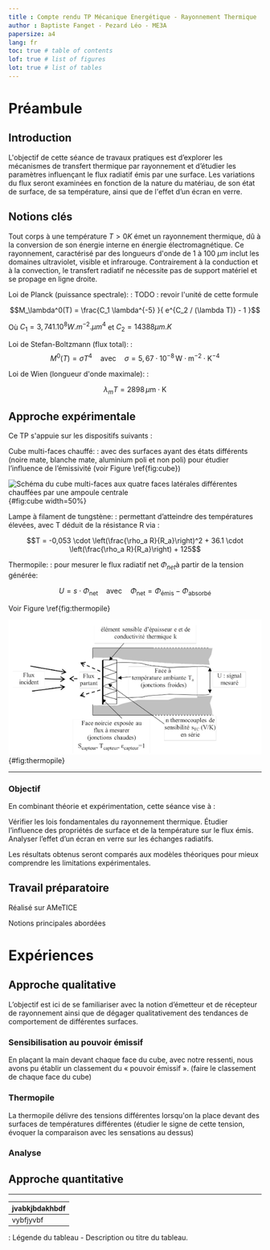```yaml
---
title : Compte rendu TP Mécanique Energétique - Rayonnement Thermique
author : Baptiste Fanget - Pezard Léo - ME3A
papersize: a4
lang: fr 
toc: true # table of contents
lof: true # list of figures
lot: true # list of tables
---
```


# Préambule

## Introduction

L'objectif de cette séance de travaux pratiques est d’explorer les mécanismes de
transfert thermique par rayonnement et d’étudier les paramètres influençant le
flux radiatif émis par une surface. Les variations du flux seront examinées en
fonction de la nature du matériau, de son état de surface, de sa température,
ainsi que de l'effet d’un écran en verre.

## Notions clés

Tout corps à une température $T>0K$ émet un rayonnement thermique, dû à la
conversion de son énergie interne en énergie électromagnétique. Ce rayonnement,
caractérisé par des longueurs d'onde de 1 à 100 ${\mu m}$ inclut les domaines
ultraviolet, visible et infrarouge. Contrairement à la conduction et à la
convection, le transfert radiatif ne nécessite pas de support matériel et se
propage en ligne droite.

Loi de Planck (puissance spectrale):
:   TODO : revoir l'unité de cette formule

   $$M_\lambda^0(T) = \frac{C_1 \lambda^{-5} }{ e^{C_2 / (\lambda T)} - 1 }$$

Où $C_{1} = 3,741.10^{8}W.m^{-2}.\mu m^{4}$ et $C_{2} = 14388 \mu m.K$

<!--
---
-->

Loi de Stefan-Boltzmann (flux total):
:  
   $$M^0(T) = \sigma T^4 \quad \text{avec} \quad \sigma = 5{,}67 \cdot 10^{-8}
   \, \text{W} \cdot \text{m}^{-2} \cdot \text{K}^{-4}$$

<!--
---
-->

Loi de Wien (longueur d'onde maximale):
:  

   $$\lambda_m T = 2898 \, \mu \text{m} \cdot \text{K}$$

<!--
--- 
-->

## Approche expérimentale 

Ce TP s'appuie sur les dispositifs suivants :

<!--
- __Cube multi-faces chauffé__ : avec des surfaces ayant des états différents (noire mate, blanche mate, aluminium poli et non poli) pour étudier l’influence de l’émissivité.
-->

Cube multi-faces chauffé: 
:   avec des surfaces ayant des états différents (noire mate, blanche mate,
aluminium poli et non poli) pour étudier l’influence de l’émissivité (voir
Figure \ref{fig:cube})

![Schéma du cube multi-faces aux quatre faces latérales différentes chauffées
par une ampoule centrale](dispositif.png){#fig:cube width=50%}

Lampe à filament de tungstène: 
:   permettant d’atteindre des températures élevées, avec T déduit de la résistance R via :


$$T = -0,053 \cdot \left(\frac{\rho_a R}{R_a}\right)^2 + 36.1 \cdot \left(\frac{\rho_a R}{R_a}\right) + 125$$

Thermopile: 
:   pour mesurer le flux radiatif net ${\Phi_{net}}$​ à partir de la tension générée:


$$U = s \cdot \Phi_\text{net} \quad \text{avec} \quad \Phi_\text{net} = \Phi_\text{émis} - \Phi_\text{absorbé}$$

Voir Figure \ref{fig:thermopile}

![Fonctionnement schématique de la thermopile](thermopile.png){#fig:thermopile}

---

### Objectif 

En combinant théorie et expérimentation, cette séance vise à :

Vérifier les lois fondamentales du rayonnement thermique.
Étudier l’influence des propriétés de surface et de la température sur le flux émis.
Analyser l’effet d’un écran en verre sur les échanges radiatifs.

Les résultats obtenus seront comparés aux modèles théoriques pour mieux comprendre les limitations expérimentales.

## Travail préparatoire

Réalisé sur AMeTICE

Notions principales abordées

# Expériences 

## Approche qualitative

L’objectif est ici de se familiariser avec la notion d’émetteur et de récepteur de rayonnement ainsi
que de dégager qualitativement des tendances de comportement de différentes surfaces.

### Sensibilisation au pouvoir émissif

En plaçant la main devant chaque face du cube, avec notre ressenti, nous avons
pu établir un classement du « pouvoir émissif ». (faire le classement de chaque
face du cube)

### Thermopile

La thermopile délivre des tensions différentes lorsqu'on la place devant des surfaces de températures différentes (étudier le signe de cette tension, évoquer la comparaison avec les sensations au dessus)

### Analyse


## Approche quantitative

------
|jvabkjbdakhbdf|
|----|
|vybfjyvbf|

: Légende du tableau - Description ou titre du tableau.